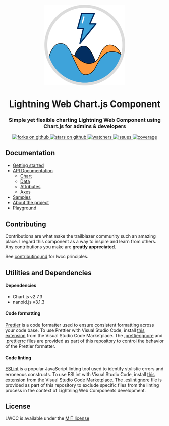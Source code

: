 <div align="center">
	<img src="assets/images/lwcc_logo.png" width="256">
	<h1>Lightning Web Chart.js Component</h1>
</div>
	
<div align="center">
	<h3>Simple yet flexible charting Lightning Web Component using Chart.js for admins & developers</h3>
	<a href="https://github.com/scolladon/lwcc/network/members">
    		<img alt="forks on github"
		src="https://img.shields.io/github/forks/scolladon/lwcc?style=flat-square&logoColor=blue">
  	</a>
  	<a href="https://github.com/scolladon/lwcc/stargazers">
    		<img alt="stars on github"
		src="https://img.shields.io/github/stars/scolladon/lwcc?style=flat-square">
  	</a>
  	<a href="https://github.com/scolladon/lwcc/watchers">
    		<img alt="watchers"
		src="https://img.shields.io/github/watchers/scolladon/lwcc?style=flat-square">
  	</a>
  	<a href="https://github.com/scolladon/lwcc/issues">
    		<img alt="issues"
		src="https://img.shields.io/github/issues-raw/scolladon/lwcc?style=flat-square">
  	</a>
	<a href="https://codecov.io/gh/scolladon/lwcc">
		<img alt="coverage" src="https://codecov.io/gh/scolladon/lwcc/branch/master/graph/badge.svg" />
	</a>
</div>

## Documentation

- [Getting started](https://scolladon.github.io/lwcc/)
- [API Documentation](https://scolladon.github.io/lwcc/docs/api.html)
  - [Chart](https://scolladon.github.io/lwcc/docs/api/chart.html)
  - [Data](https://scolladon.github.io/lwcc/docs/api/data.html)
  - [Attributes](https://scolladon.github.io/lwcc/docs/api/attributes.html)
  - [Axes](https://scolladon.github.io/lwcc/docs/api/axes.html)
- [Samples](https://scolladon.github.io/lwcc/docs/general/samples.html)
- [About the project](https://scolladon.github.io/lwcc/docs/general/about.html)
- [Playground](https://scolladon.github.io/lwcc/docs/general/playground.html)


## Contributing

Contributions are what make the trailblazer community such an amazing place. I regard this component as a way to inspire and learn from others. Any contributions you make are **greatly appreciated**.

See [contributing.md](/CONTRIBUTING.md) for lwcc principles.

## Utilities and Dependencies

#### Dependencies

- Chart.js v2.7.3
- nanoid.js v3.1.3

#### Code formatting

[Prettier](https://prettier.io/) is a code formatter used to ensure consistent formatting across your code base. To use Prettier with Visual Studio Code, install [this extension](https://marketplace.visualstudio.com/items?itemName=esbenp.prettier-vscode) from the Visual Studio Code Marketplace. The [.prettierignore](/.prettierignore) and [.prettierrc](/.prettierrc) files are provided as part of this repository to control the behavior of the Prettier formatter.

#### Code linting

[ESLint](https://eslint.org/) is a popular JavaScript linting tool used to identify stylistic errors and erroneous constructs. To use ESLint with Visual Studio Code, install [this extension](https://marketplace.visualstudio.com/items?itemName=salesforce.salesforcedx-vscode-lwc) from the Visual Studio Code Marketplace. The [.eslintignore](/.eslintignore) file is provided as part of this repository to exclude specific files from the linting process in the context of Lightning Web Components development.

## License
LWCC is available under the [MIT license](LICENSE.md)